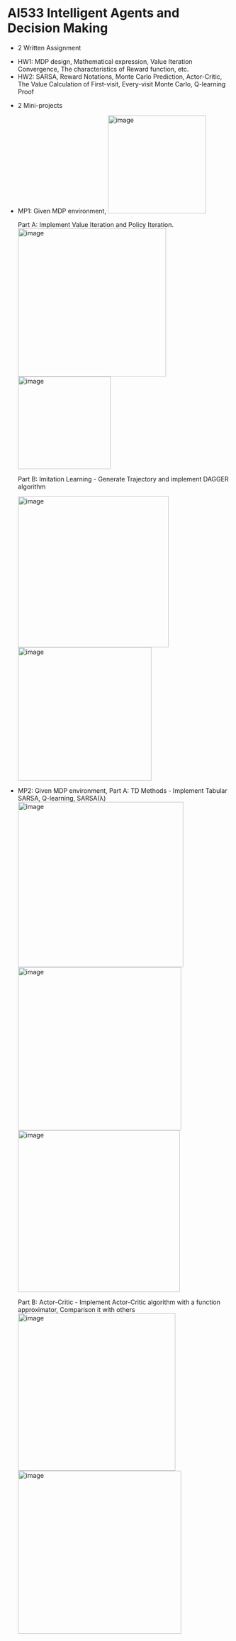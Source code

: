 # AI533 Intelligent Agents and Decision Making

* 2 Written Assignment
- HW1: MDP design, Mathematical expression, Value Iteration Convergence, The characteristics of Reward function, etc.
- HW2: SARSA, Reward Notations, Monte Carlo Prediction, Actor-Critic, The Value Calculation of First-visit, Every-visit Monte Carlo, Q-learning Proof 

* 2 Mini-projects
- MP1: Given MDP environment,
  <img width="221" alt="image" src="https://github.com/user-attachments/assets/23eb2b08-17a4-4c1f-ba3c-3cee29c2375f" />
  
  Part A: Implement Value Iteration and Policy Iteration.
  <img width="334" alt="image" src="https://github.com/user-attachments/assets/0fc68dff-aa49-43e5-8978-534939122911" />
  <img width="209" alt="image" src="https://github.com/user-attachments/assets/eecc81d1-42db-4406-8154-17563e6ae959" />


  Part B: Imitation Learning - Generate Trajectory and implement DAGGER algorithm
  
  <img width="340" alt="image" src="https://github.com/user-attachments/assets/050b93e7-16c0-4a38-a03b-a05ec9b6ce59" />
  <img width="301" alt="image" src="https://github.com/user-attachments/assets/fc10d778-57f6-43de-84f1-27bdf5c1a3ad" />

- MP2: Given MDP environment,
  Part A: TD Methods - Implement Tabular SARSA, Q-learning, SARSA(λ)
  <img width="373" alt="image" src="https://github.com/user-attachments/assets/7ad7dc20-b8d7-4b79-a1cd-902a3e70a4f7" />
  <img width="368" alt="image" src="https://github.com/user-attachments/assets/1b8dc819-a5c3-41d0-b803-a1ca7dce53e1" />
  <img width="365" alt="image" src="https://github.com/user-attachments/assets/db6d77ca-e26c-4c0c-a59e-98b88a72dba2" />

  
  Part B: Actor-Critic - Implement Actor-Critic algorithm with a function approximator, Comparison it with others
  <img width="355" alt="image" src="https://github.com/user-attachments/assets/b522092a-67a0-4fac-92af-98d8db5a04f6" />
  <img width="368" alt="image" src="https://github.com/user-attachments/assets/79859ae8-9266-480f-9269-f01900f2e981" />

  
